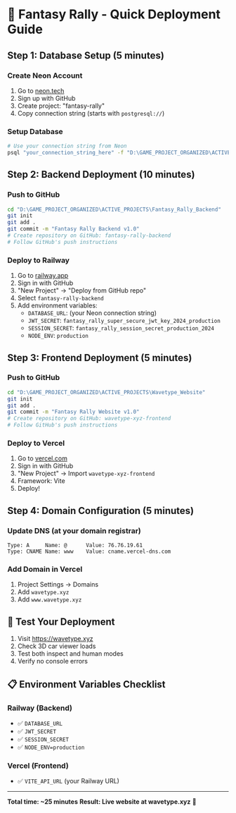 # 🚀 Fantasy Rally - Quick Deployment Guide

## Step 1: Database Setup (5 minutes)

### Create Neon Account
1. Go to [neon.tech](https://neon.tech)
2. Sign up with GitHub
3. Create project: "fantasy-rally"
4. Copy connection string (starts with `postgresql://`)

### Setup Database
```bash
# Use your connection string from Neon
psql "your_connection_string_here" -f "D:\GAME_PROJECT_ORGANIZED\ACTIVE_PROJECTS\Fantasy_Rally_Backend\database\optimized_schema.sql"
```

## Step 2: Backend Deployment (10 minutes)

### Push to GitHub
```bash
cd "D:\GAME_PROJECT_ORGANIZED\ACTIVE_PROJECTS\Fantasy_Rally_Backend"
git init
git add .
git commit -m "Fantasy Rally Backend v1.0"
# Create repository on GitHub: fantasy-rally-backend
# Follow GitHub's push instructions
```

### Deploy to Railway
1. Go to [railway.app](https://railway.app)
2. Sign in with GitHub
3. "New Project" → "Deploy from GitHub repo"
4. Select `fantasy-rally-backend`
5. Add environment variables:
   - `DATABASE_URL`: (your Neon connection string)
   - `JWT_SECRET`: `fantasy_rally_super_secure_jwt_key_2024_production`
   - `SESSION_SECRET`: `fantasy_rally_session_secret_production_2024`
   - `NODE_ENV`: `production`

## Step 3: Frontend Deployment (5 minutes)

### Push to GitHub
```bash
cd "D:\GAME_PROJECT_ORGANIZED\ACTIVE_PROJECTS\Wavetype_Website"
git init
git add .
git commit -m "Fantasy Rally Website v1.0"
# Create repository on GitHub: wavetype-xyz-frontend
# Follow GitHub's push instructions
```

### Deploy to Vercel
1. Go to [vercel.com](https://vercel.com)
2. Sign in with GitHub
3. "New Project" → Import `wavetype-xyz-frontend`
4. Framework: Vite
5. Deploy!

## Step 4: Domain Configuration (5 minutes)

### Update DNS (at your domain registrar)
```
Type: A     Name: @      Value: 76.76.19.61
Type: CNAME Name: www    Value: cname.vercel-dns.com
```

### Add Domain in Vercel
1. Project Settings → Domains
2. Add `wavetype.xyz`
3. Add `www.wavetype.xyz`

## 🎯 Test Your Deployment

1. Visit https://wavetype.xyz
2. Check 3D car viewer loads
3. Test both inspect and human modes
4. Verify no console errors

## 📋 Environment Variables Checklist

### Railway (Backend)
- ✅ `DATABASE_URL`
- ✅ `JWT_SECRET`
- ✅ `SESSION_SECRET`
- ✅ `NODE_ENV=production`

### Vercel (Frontend)
- ✅ `VITE_API_URL` (your Railway URL)

---

**Total time: ~25 minutes**
**Result: Live website at wavetype.xyz** 🎉